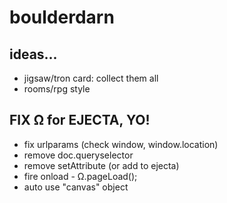 # boulderdarn

## ideas...

- jigsaw/tron card: collect them all
- rooms/rpg style


## FIX Ω for EJECTA, YO!

- fix urlparams (check window, window.location)
- remove doc.queryselector
- remove setAttribute (or add to ejecta)
- fire onload - Ω.pageLoad();
- auto use "canvas" object